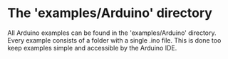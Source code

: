 # The 'examples/Arduino' directory
All Arduino examples can be found in the 'examples/Arduino' directory. Every example consists of a folder with a single .ino file. This is done too keep examples simple and accessible by the Arduino IDE.